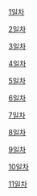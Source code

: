 [1일차](https://github.com/yeasung240/Python/blob/main/today-i-learned/hanghae99-coding-study/99%ED%81%B4%EB%9F%BD%20%EC%BD%94%ED%85%8C%20%EC%8A%A4%ED%84%B0%EB%94%94%201%EC%9D%BC%EC%B0%A8%20TIL%20%2B%202%EC%B0%A8%20%EB%B0%B0%EC%97%B4.md)

[2일차](https://github.com/yeasung240/Python/blob/main/today-i-learned/hanghae99-coding-study/99%ED%81%B4%EB%9F%BD%20%EC%BD%94%ED%85%8C%20%EC%8A%A4%ED%84%B0%EB%94%94%202%EC%9D%BC%EC%B0%A8%20TIL%20%2B%20%EB%B0%B0%EC%97%B4.md)

[3일차](https://github.com/yeasung240/Python/blob/main/today-i-learned/hanghae99-coding-study/99%ED%81%B4%EB%9F%BD%20%EC%BD%94%ED%85%8C%20%EC%8A%A4%ED%84%B0%EB%94%94%203%EC%9D%BC%EC%B0%A8%20TIL%20%2B%20%EB%AC%B8%EC%9E%90%EC%97%B4%20%EB%82%B4%20%EB%A7%88%EC%9D%8C%EB%8C%80%EB%A1%9C%20%EC%A0%95%EB%A0%AC%ED%95%98%EA%B8%B0.md)

[4일차](https://github.com/yeasung240/Python/blob/main/today-i-learned/hanghae99-coding-study/99%ED%81%B4%EB%9F%BD%20%EC%BD%94%ED%85%8C%20%EC%8A%A4%ED%84%B0%EB%94%94%204%EC%9D%BC%EC%B0%A8%20TIL%20%2B%20Jadecn%20Case%20%EB%AC%B8%EC%9E%90%EC%97%B4%20%EB%A7%8C%EB%93%A4%EA%B8%B0.md)

[5일차](https://github.com/yeasung240/Python/blob/main/today-i-learned/hanghae99-coding-study/99%ED%81%B4%EB%9F%BD%20%EC%BD%94%ED%85%8C%20%EC%8A%A4%ED%84%B0%EB%94%94%205%EC%9D%BC%EC%B0%A8%20TIL%20%2B%20%EC%A0%84%ED%99%94%EB%B2%88%ED%98%B8%20%EB%AA%A9%EB%A1%9D.md)

[6일차](https://github.com/yeasung240/Python/blob/main/today-i-learned/hanghae99-coding-study/99%ED%81%B4%EB%9F%BD%20%EC%BD%94%ED%85%8C%20%EC%8A%A4%ED%84%B0%EB%94%94%206%EC%9D%BC%EC%B0%A8%20TIL%20%2B%20%EC%9D%98%EC%83%81.md)

[7일차](https://github.com/yeasung240/Python/blob/main/today-i-learned/hanghae99-coding-study/99%ED%81%B4%EB%9F%BD%20%EC%BD%94%ED%85%8C%20%EC%8A%A4%ED%84%B0%EB%94%94%207%EC%9D%BC%EC%B0%A8%20%2B%20%ED%95%98%EB%85%B8%EC%9D%B4%EC%9D%98%20%ED%83%91.md)

[8일차](https://github.com/yeasung240/Python/blob/main/today-i-learned/hanghae99-coding-study/99%ED%81%B4%EB%9F%BD%20%EC%BD%94%ED%85%8C%20%EC%8A%A4%ED%84%B0%EB%94%94%208%EC%9D%BC%EC%B0%A8%20%2B%20%EA%B8%B0%EB%8A%A5%EA%B0%9C%EB%B0%9C.md)

[9일차](https://github.com/yeasung240/Python/blob/main/today-i-learned/hanghae99-coding-study/99%ED%81%B4%EB%9F%BD%20%EC%BD%94%ED%85%8C%20%EC%8A%A4%ED%84%B0%EB%94%94%209%EC%9D%BC%EC%B0%A8%20%2B%20%EB%8D%94%20%EB%A7%B5%EA%B2%8C.md)

[10일차]()

[11일차]()